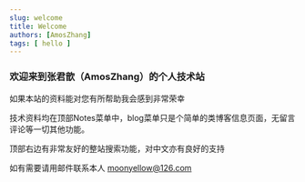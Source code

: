 ```yaml
---
slug: welcome
title: Welcome
authors: [AmosZhang]
tags: [ hello ]
---
```


### 欢迎来到张君歆（AmosZhang）的个人技术站

如果本站的资料能对您有所帮助我会感到非常荣幸

技术资料均在顶部Notes菜单中，blog菜单只是个简单的类博客信息页面，无留言评论等一切其他功能。

顶部右边有非常友好的整站搜索功能，对中文亦有良好的支持

如有需要请用邮件联系本人  moonyellow@126.com
